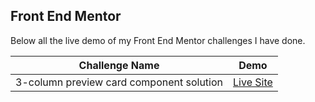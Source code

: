 ## Front End Mentor

Below all the live demo of my Front End Mentor challenges I have done.

| Challenge Name | Demo |
| ------ | ------ |
| 3-column preview card component solution | <a href="https://tri-column-preview-jhontriboyke.netlify.app/" target="_blank">Live Site</a> |
